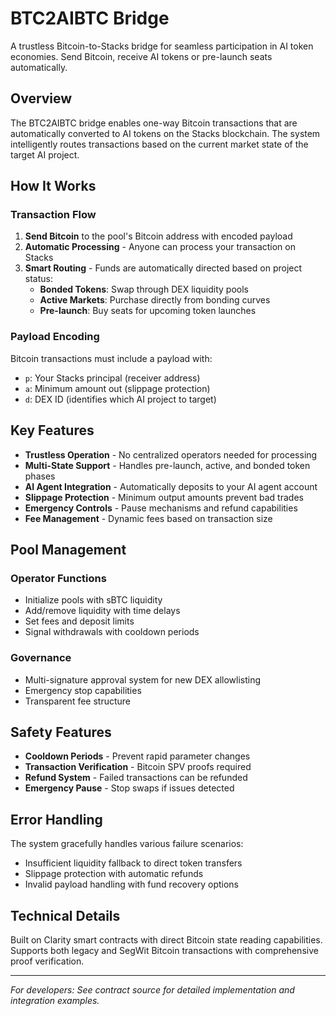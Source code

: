 # BTC2AIBTC Bridge

A trustless Bitcoin-to-Stacks bridge for seamless participation in AI token economies. Send Bitcoin, receive AI tokens or pre-launch seats automatically.

## Overview

The BTC2AIBTC bridge enables one-way Bitcoin transactions that are automatically converted to AI tokens on the Stacks blockchain. The system intelligently routes transactions based on the current market state of the target AI project.

## How It Works

### Transaction Flow

1. **Send Bitcoin** to the pool's Bitcoin address with encoded payload
2. **Automatic Processing** - Anyone can process your transaction on Stacks
3. **Smart Routing** - Funds are automatically directed based on project status:
   - **Bonded Tokens**: Swap through DEX liquidity pools
   - **Active Markets**: Purchase directly from bonding curves
   - **Pre-launch**: Buy seats for upcoming token launches

### Payload Encoding

Bitcoin transactions must include a payload with:

- `p`: Your Stacks principal (receiver address)
- `a`: Minimum amount out (slippage protection)
- `d`: DEX ID (identifies which AI project to target)

## Key Features

- **Trustless Operation** - No centralized operators needed for processing
- **Multi-State Support** - Handles pre-launch, active, and bonded token phases
- **AI Agent Integration** - Automatically deposits to your AI agent account
- **Slippage Protection** - Minimum output amounts prevent bad trades
- **Emergency Controls** - Pause mechanisms and refund capabilities
- **Fee Management** - Dynamic fees based on transaction size

## Pool Management

### Operator Functions

- Initialize pools with sBTC liquidity
- Add/remove liquidity with time delays
- Set fees and deposit limits
- Signal withdrawals with cooldown periods

### Governance

- Multi-signature approval system for new DEX allowlisting
- Emergency stop capabilities
- Transparent fee structure

## Safety Features

- **Cooldown Periods** - Prevent rapid parameter changes
- **Transaction Verification** - Bitcoin SPV proofs required
- **Refund System** - Failed transactions can be refunded
- **Emergency Pause** - Stop swaps if issues detected

## Error Handling

The system gracefully handles various failure scenarios:

- Insufficient liquidity fallback to direct token transfers
- Slippage protection with automatic refunds
- Invalid payload handling with fund recovery options

## Technical Details

Built on Clarity smart contracts with direct Bitcoin state reading capabilities. Supports both legacy and SegWit Bitcoin transactions with comprehensive proof verification.

---

_For developers: See contract source for detailed implementation and integration examples._
